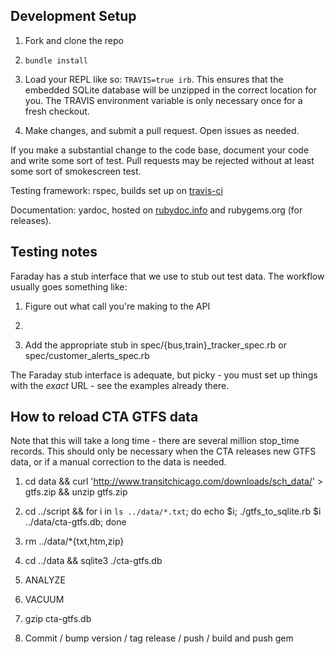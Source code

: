 ## Development Setup

1. Fork and clone the repo

2. ```bundle install```

3. Load your REPL like so: ```TRAVIS=true irb```. This ensures that the embedded SQLite database will be
   unzipped in the correct location for you. The TRAVIS environment variable is only necessary once for a fresh checkout.

4. Make changes, and submit a pull request. Open issues as needed.

If you make a substantial change to the code base, document your code and write some sort of test. Pull requests may be rejected without
at least some sort of smokescreen test.

Testing framework: rspec, builds set up on [travis-ci](https://travis-ci.org/ahayworth/cta_redux)

Documentation: yardoc, hosted on [rubydoc.info](http://www.rubydoc.info/github/ahayworth/cta_redux) and rubygems.org (for releases).


## Testing notes

Faraday has a stub interface that we use to stub out test data. The workflow usually goes something like:

1. Figure out what call you're making to the API

2. ```curl '<url for the api call>' > spec/stubs/some_response_name.xml

3. Add the appropriate stub in spec/{bus,train}_tracker_spec.rb or spec/customer_alerts_spec.rb

The Faraday stub interface is adequate, but picky - you must set up things with the *exact* URL - see the examples already there.


## How to reload CTA GTFS data

Note that this will take a long time - there are several million stop_time records. This should only be necessary
when the CTA releases new GTFS data, or if a manual correction to the data is needed.

1. cd data && curl 'http://www.transitchicago.com/downloads/sch_data/<latest file>' > gtfs.zip && unzip gtfs.zip

2. cd ../script && for i in `ls ../data/*.txt`; do echo $i; ./gtfs_to_sqlite.rb $i ../data/cta-gtfs.db; done

3. rm ../data/*{txt,htm,zip}

4. cd ../data && sqlite3 ./cta-gtfs.db

5. ANALYZE

6. VACUUM

7. gzip cta-gtfs.db

8. Commit / bump version / tag release / push / build and push gem
